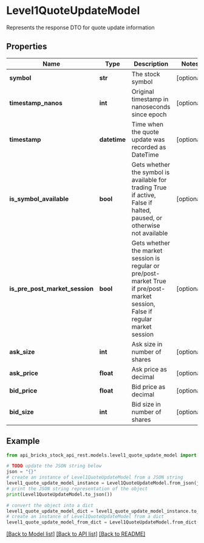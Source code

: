 # Level1QuoteUpdateModel

Represents the response DTO for quote update information

## Properties

Name | Type | Description | Notes
------------ | ------------- | ------------- | -------------
**symbol** | **str** | The stock symbol | [optional] 
**timestamp_nanos** | **int** | Original timestamp in nanoseconds since epoch | [optional] 
**timestamp** | **datetime** | Time when the quote update was recorded as DateTime | [optional] 
**is_symbol_available** | **bool** | Gets whether the symbol is available for trading  True if active, False if halted, paused, or otherwise not available | [optional] 
**is_pre_post_market_session** | **bool** | Gets whether the market session is regular or pre/post-market  True if pre/post-market session, False if regular market session | [optional] 
**ask_size** | **int** | Ask size in number of shares | [optional] 
**ask_price** | **float** | Ask price as decimal | [optional] 
**bid_price** | **float** | Bid price as decimal | [optional] 
**bid_size** | **int** | Bid size in number of shares | [optional] 

## Example

```python
from api_bricks_stock_api_rest.models.level1_quote_update_model import Level1QuoteUpdateModel

# TODO update the JSON string below
json = "{}"
# create an instance of Level1QuoteUpdateModel from a JSON string
level1_quote_update_model_instance = Level1QuoteUpdateModel.from_json(json)
# print the JSON string representation of the object
print(Level1QuoteUpdateModel.to_json())

# convert the object into a dict
level1_quote_update_model_dict = level1_quote_update_model_instance.to_dict()
# create an instance of Level1QuoteUpdateModel from a dict
level1_quote_update_model_from_dict = Level1QuoteUpdateModel.from_dict(level1_quote_update_model_dict)
```
[[Back to Model list]](../README.md#documentation-for-models) [[Back to API list]](../README.md#documentation-for-api-endpoints) [[Back to README]](../README.md)


